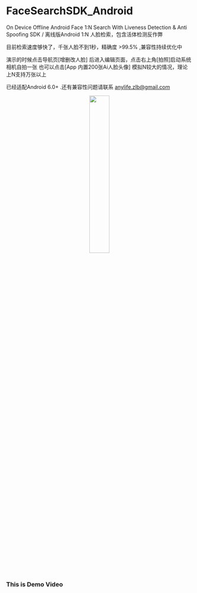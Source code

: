 # FaceSearchSDK_Android
On Device Offline Android Face 1:N Search With Liveness Detection &amp; Anti Spoofing SDK  /  离线版Android 1:N 人脸检索，包含活体检测反作弊 


目前检索速度够快了，千张人脸不到1秒，精确度 >99.5% ,兼容性持续优化中

演示的时候点击导航页[增删改人脸] 后进入编辑页面，点击右上角[拍照]启动系统相机自拍一张
也可以点击[App 内置200张Ai人脸头像] 模拟N较大的情况，理论上N支持万张以上

已经适配Android 6.0+ .还有兼容性问题请联系 anylife.zlb@gmail.com




<div align=center>
<img src="https://github.com/AnyLifeZLB/FaceSearchSDK_Android/assets/15169396/82932d93-ea98-4b0d-be25-27ae5adf5dba" width = 33% height = 33% />
</div>   




### This is Demo Video



